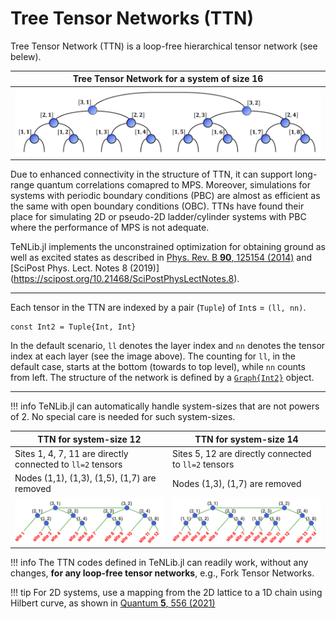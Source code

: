 # Tree Tensor Networks (TTN)


Tree Tensor Network (TTN) is a loop-free hierarchical tensor network (see belew).



| Tree Tensor Network for a system of size 16 |
|-------------------------|
| ![Tree Tensor Network](TTN.png) |

Due to enhanced connectivity in the structure of TTN, it can support long-range
quantum correlations comapred to MPS. Moreover, simulations for systems with periodic boundary conditions (PBC) are almost as efficient as the same with open boundary conditions (OBC).
TTNs have found their place for simulating 2D or pseudo-2D ladder/cylinder systems with PBC
where the performance of MPS is not adequate.

TeNLib.jl implements the unconstrained optimization for obtaining
ground as well as excited states as
described in [Phys. Rev. B **90**, 125154 (2014)](https://journals.aps.org/prb/abstract/10.1103/PhysRevB.90.125154) and [SciPost Phys. Lect. Notes 8 (2019)] (https://scipost.org/10.21468/SciPostPhysLectNotes.8).

---

Each tensor in the TTN are indexed by a pair (`Tuple`) of `Int`s = `(ll, nn)`.
```
const Int2 = Tuple{Int, Int}
```
In the default scenario, `ll` denotes the layer index and `nn` denotes the tensor index at each layer (see the image above). The counting for `ll`, in the default case, starts at the bottom (towards to top level), while `nn` counts from left. The structure of the network is defined by a
[`Graph{Int2}`](@ref "The Graph object") object.

---

!!! info
    TeNLib.jl can automatically handle system-sizes that are not powers of 2. No special care is
    needed for such system-sizes.

| TTN for system-size 12 | TTN for system-size 14|
|------------------------|-----------------------|
| Sites 1, 4, 7, 11 are directly connected to `ll=2` tensors | Sites 5, 12 are directly connected to `ll=2` tensors |
| Nodes (1,1), (1,3), (1,5), (1,7) are removed | Nodes (1,3), (1,7) are removed | 
| ![TTN size 12](ttn_12.png) | ![TTN size 14](ttn_14.png) |


!!! info
    The TTN codes defined in TeNLib.jl can readily work, without any changes,
    **for any loop-free tensor networks**, e.g., Fork Tensor Networks.

!!! tip
    For 2D systems, use a mapping from the 2D lattice to a 1D chain using Hilbert curve, as
    shown in [Quantum **5**, 556 (2021)](https://quantum-journal.org/papers/q-2021-09-29-556/)